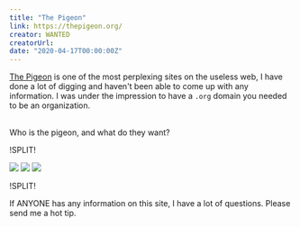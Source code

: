 ```yaml
---
title: "The Pigeon"
link: https://thepigeon.org/
creator: WANTED
creatorUrl:
date: "2020-04-17T00:00:00Z"
---
```


[The Pigeon](https://thepigeon.org/) is one of the most perplexing sites on the useless web, I have done a lot of digging and haven't been able to come up with any information. I was under the impression to have a `.org` domain you needed to be an organization.

&nbsp;  
Who is the pigeon, and what do they want?

!SPLIT!

<div class="images has-border">
  <img src="/sites/assets/the-pigeon.jpg" />
  <img src="/sites/assets/the-pigeon-2.jpg" />
  <img src="/sites/assets/the-pigeon-3.jpg" />
</div>

!SPLIT!

If ANYONE has any information on this site, I have a lot of questions. Please send me a hot tip.
